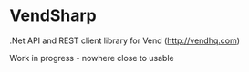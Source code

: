 VendSharp
=========

.Net API and REST client library for Vend (http://vendhq.com)

Work in progress - nowhere close to usable
